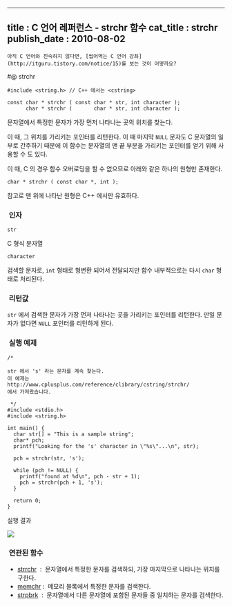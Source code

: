 ----------------
title : C 언어 레퍼런스 - strchr 함수
cat_title :  strchr
publish_date : 2010-08-02
--------------



```warning
아직 C 언어와 친숙하지 않다면, [씹어먹는 C 언어 강좌](http://itguru.tistory.com/notice/15)를 보는 것이 어떻까요?

```

#@ strchr

```info
#include <string.h> // C++ 에서는 <cstring>

const char * strchr ( const char * str, int character );
      char * strchr (       char * str, int character );

```

문자열에서 특정한 문자가 가장 먼저 나타나는 곳의 위치를 찾는다.

이 때, 그 위치를 가리키는 포인터를 리턴한다. 이 때 마지막 `NULL` 문자도 C 문자열의 일부로 간주하기 때문에 이 함수는 문자열의 맨 끝 부분을 가리키는 포인터를 얻기 위해 사용할 수 도 있다.

이 때, C 의 경우 함수 오버로딩을 할 수 없으므로 아래와 같은 하나의 원형만 존재한다.

```info
char * strchr ( const char *, int );
```


참고로 맨 위에 나타난 원형은 C++ 에서만 유효하다.



###  인자


`str`

C 형식 문자열

`character`

검색할 문자로, `int` 형태로 형변환 되어서 전달되지만 함수 내부적으로는 다시 `char` 형태로 처리된다.



###  리턴값




`str` 에서 검색한 문자가 가장 먼저 나타나는 곳을 가리키는 포인터를 리턴한다. 만일 문자가 없다면 `NULL` 포인터를 리턴하게 된다.



###  실행 예제




```cpp-formatted
/*

str 에서 's' 라는 문자를 계속 찾는다.
이 예제는
http://www.cplusplus.com/reference/clibrary/cstring/strchr/
에서 가져왔습니다.

 */
#include <stdio.h>
#include <string.h>

int main() {
  char str[] = "This is a sample string";
  char* pch;
  printf("Looking for the 's' character in \"%s\"...\n", str);

  pch = strchr(str, 's');

  while (pch != NULL) {
    printf("found at %d\n", pch - str + 1);
    pch = strchr(pch + 1, 's');
  }

  return 0;
}
```


실행 결과


![](http://img1.daumcdn.net/thumb/R1920x0/?fname=http%3A%2F%2Fcfile9.uf.tistory.com%2Fimage%2F177446244C558BD59B51A7)


###  연관된 함수


* [strrchr](http://itguru.tistory.com/96)  :  문자열에서 특정한 문자를 검색하되, 가장 마지막으로 나타나는 위치를 구한다.
*  [memchr](http://itguru.tistory.com/92) :  메모리 블록에서 특정한 문자를 검색한다.
*  [strpbrk](http://itguru.tistory.com/95)  :  문자열에서 다른 문자열에 포함된 문자들 중 일치하는 문자를 검색한다.